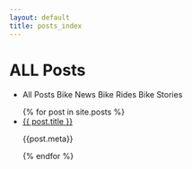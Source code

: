 ```yaml
---
layout: default
title: posts_index
---
```


# ALL Posts

<nav>
<ul>
<li><a href=""></a>All Posts
<a href=""></a>Bike News
<a href=""></a>Bike Rides
<a href=""></a>Bike Stories</li>
</ul>
</nav>
<ul>
{% for post in site.posts %}
<li>
<a href="">{{ post.title }}</a>
<p>{{post.meta}}</p>
</li>
{% endfor %}
</ul>

 
